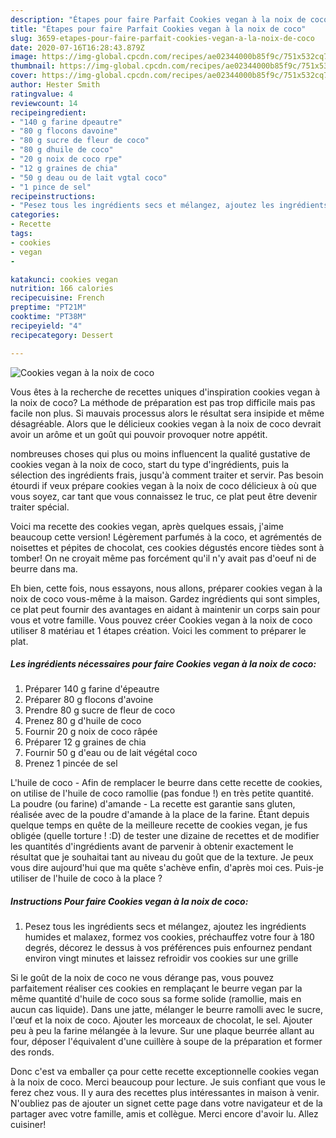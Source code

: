 ```yaml
---
description: "Étapes pour faire Parfait Cookies vegan à la noix de coco"
title: "Étapes pour faire Parfait Cookies vegan à la noix de coco"
slug: 3659-etapes-pour-faire-parfait-cookies-vegan-a-la-noix-de-coco
date: 2020-07-16T16:28:43.879Z
image: https://img-global.cpcdn.com/recipes/ae02344000b85f9c/751x532cq70/cookies-vegan-a-la-noix-de-coco-photo-principale-de-la-recette.jpg
thumbnail: https://img-global.cpcdn.com/recipes/ae02344000b85f9c/751x532cq70/cookies-vegan-a-la-noix-de-coco-photo-principale-de-la-recette.jpg
cover: https://img-global.cpcdn.com/recipes/ae02344000b85f9c/751x532cq70/cookies-vegan-a-la-noix-de-coco-photo-principale-de-la-recette.jpg
author: Hester Smith
ratingvalue: 4
reviewcount: 14
recipeingredient:
- "140 g farine dpeautre"
- "80 g flocons davoine"
- "80 g sucre de fleur de coco"
- "80 g dhuile de coco"
- "20 g noix de coco rpe"
- "12 g graines de chia"
- "50 g deau ou de lait vgtal coco"
- "1 pince de sel"
recipeinstructions:
- "Pesez tous les ingrédients secs et mélangez, ajoutez les ingrédients humides et malaxez, formez vos cookies, préchauffez votre four à 180 degrés, décorez le dessus à vos préférences puis enfournez pendant environ vingt minutes et laissez refroidir vos cookies sur une grille"
categories:
- Recette
tags:
- cookies
- vegan
- 

katakunci: cookies vegan  
nutrition: 166 calories
recipecuisine: French
preptime: "PT21M"
cooktime: "PT38M"
recipeyield: "4"
recipecategory: Dessert

---
```



![Cookies vegan à la noix de coco](https://img-global.cpcdn.com/recipes/ae02344000b85f9c/751x532cq70/cookies-vegan-a-la-noix-de-coco-photo-principale-de-la-recette.jpg)

Vous êtes à la recherche de recettes uniques d'inspiration cookies vegan à la noix de coco? La méthode de préparation est pas trop difficile mais pas facile non plus. Si mauvais processus alors le résultat sera insipide et même désagréable. Alors que le délicieux cookies vegan à la noix de coco devrait avoir un arôme et un goût qui pouvoir provoquer notre appétit.

nombreuses choses qui plus ou moins influencent la qualité gustative de cookies vegan à la noix de coco, start du type d'ingrédients, puis la sélection des ingrédients frais, jusqu'à comment traiter et servir. Pas besoin étourdi if veux prépare cookies vegan à la noix de coco délicieux à où que vous soyez, car tant que vous connaissez le truc, ce plat peut être devenir traiter spécial.

Voici ma recette des cookies vegan, après quelques essais, j&#39;aime beaucoup cette version! Légèrement parfumés à la coco, et agrémentés de noisettes et pépites de chocolat, ces cookies dégustés encore tièdes sont à tomber! On ne croyait même pas forcément qu&#39;il n&#39;y avait pas d&#39;oeuf ni de beurre dans ma.


Eh bien, cette fois, nous essayons, nous allons, préparer cookies vegan à la noix de coco vous-même à la maison. Gardez ingrédients qui sont simples, ce plat peut fournir des avantages en aidant à maintenir un corps sain pour vous et votre famille. Vous pouvez créer Cookies vegan à la noix de coco utiliser 8 matériau et 1 étapes création. Voici les comment to préparer le plat.

<!--inarticleads1-->

##### Les ingrédients nécessaires pour faire Cookies vegan à la noix de coco:

1. Préparer 140 g farine d&#39;épeautre
1. Préparer 80 g flocons d&#39;avoine
1. Prendre 80 g sucre de fleur de coco
1. Prenez 80 g d&#39;huile de coco
1. Fournir 20 g noix de coco râpée
1. Préparer 12 g graines de chia
1. Fournir 50 g d&#39;eau ou de lait végétal coco
1. Prenez 1 pincée de sel


L&#39;huile de coco - Afin de remplacer le beurre dans cette recette de cookies, on utilise de l&#39;huile de coco ramollie (pas fondue !) en très petite quantité. La poudre (ou farine) d&#39;amande - La recette est garantie sans gluten, réalisée avec de la poudre d&#39;amande à la place de la farine. Étant depuis quelque temps en quête de la meilleure recette de cookies vegan, je fus obligée (quelle torture ! :D) de tester une dizaine de recettes et de modifier les quantités d&#39;ingrédients avant de parvenir à obtenir exactement le résultat que je souhaitai tant au niveau du goût que de la texture. Je peux vous dire aujourd&#39;hui que ma quête s&#39;achève enfin, d&#39;après moi ces. Puis-je utiliser de l&#39;huile de coco à la place ? 

<!--inarticleads2-->

##### Instructions Pour faire Cookies vegan à la noix de coco:

1. Pesez tous les ingrédients secs et mélangez, ajoutez les ingrédients humides et malaxez, formez vos cookies, préchauffez votre four à 180 degrés, décorez le dessus à vos préférences puis enfournez pendant environ vingt minutes et laissez refroidir vos cookies sur une grille


Si le goût de la noix de coco ne vous dérange pas, vous pouvez parfaitement réaliser ces cookies en remplaçant le beurre vegan par la même quantité d&#39;huile de coco sous sa forme solide (ramollie, mais en aucun cas liquide). Dans une jatte, mélanger le beurre ramolli avec le sucre, l&#39;œuf et la noix de coco. Ajouter les morceaux de chocolat, le sel. Ajouter peu à peu la farine mélangée à la levure. Sur une plaque beurrée allant au four, déposer l&#39;équivalent d&#39;une cuillère à soupe de la préparation et former des ronds. 


Donc c'est va emballer ça pour cette recette exceptionnelle cookies vegan à la noix de coco. Merci beaucoup pour lecture. Je suis confiant que vous le ferez chez vous. Il y aura des recettes plus  intéressantes in maison à venir. N'oubliez pas de ajouter un signet cette page dans votre navigateur et de la partager avec votre famille, amis et collègue. Merci encore d'avoir lu. Allez cuisiner!
